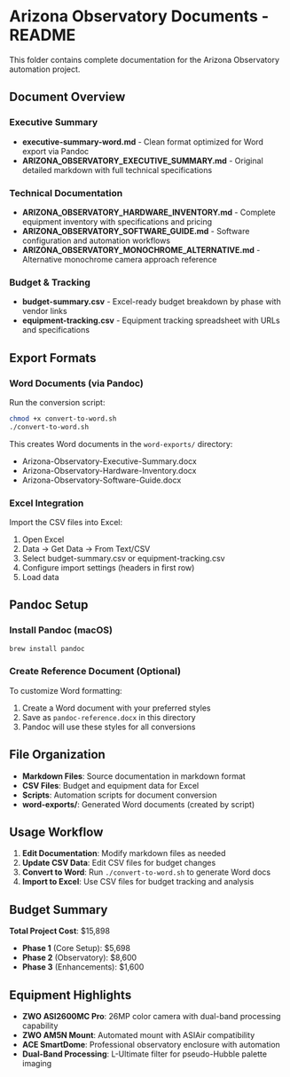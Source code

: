 # Arizona Observatory Documents - README

This folder contains complete documentation for the Arizona Observatory automation project.

## Document Overview

### Executive Summary
- **executive-summary-word.md** - Clean format optimized for Word export via Pandoc
- **ARIZONA_OBSERVATORY_EXECUTIVE_SUMMARY.md** - Original detailed markdown with full technical specifications

### Technical Documentation
- **ARIZONA_OBSERVATORY_HARDWARE_INVENTORY.md** - Complete equipment inventory with specifications and pricing
- **ARIZONA_OBSERVATORY_SOFTWARE_GUIDE.md** - Software configuration and automation workflows
- **ARIZONA_OBSERVATORY_MONOCHROME_ALTERNATIVE.md** - Alternative monochrome camera approach reference

### Budget & Tracking
- **budget-summary.csv** - Excel-ready budget breakdown by phase with vendor links
- **equipment-tracking.csv** - Equipment tracking spreadsheet with URLs and specifications

## Export Formats

### Word Documents (via Pandoc)
Run the conversion script:
```bash
chmod +x convert-to-word.sh
./convert-to-word.sh
```

This creates Word documents in the `word-exports/` directory:
- Arizona-Observatory-Executive-Summary.docx
- Arizona-Observatory-Hardware-Inventory.docx
- Arizona-Observatory-Software-Guide.docx

### Excel Integration
Import the CSV files into Excel:
1. Open Excel
2. Data → Get Data → From Text/CSV
3. Select budget-summary.csv or equipment-tracking.csv
4. Configure import settings (headers in first row)
5. Load data

## Pandoc Setup

### Install Pandoc (macOS)
```bash
brew install pandoc
```

### Create Reference Document (Optional)
To customize Word formatting:
1. Create a Word document with your preferred styles
2. Save as `pandoc-reference.docx` in this directory
3. Pandoc will use these styles for all conversions

## File Organization

- **Markdown Files**: Source documentation in markdown format
- **CSV Files**: Budget and equipment data for Excel
- **Scripts**: Automation scripts for document conversion
- **word-exports/**: Generated Word documents (created by script)

## Usage Workflow

1. **Edit Documentation**: Modify markdown files as needed
2. **Update CSV Data**: Edit CSV files for budget changes
3. **Convert to Word**: Run `./convert-to-word.sh` to generate Word docs
4. **Import to Excel**: Use CSV files for budget tracking and analysis

## Budget Summary

**Total Project Cost**: $15,898
- **Phase 1** (Core Setup): $5,698
- **Phase 2** (Observatory): $8,600  
- **Phase 3** (Enhancements): $1,600

## Equipment Highlights

- **ZWO ASI2600MC Pro**: 26MP color camera with dual-band processing capability
- **ZWO AM5N Mount**: Automated mount with ASIAir compatibility
- **ACE SmartDome**: Professional observatory enclosure with automation
- **Dual-Band Processing**: L-Ultimate filter for pseudo-Hubble palette imaging
